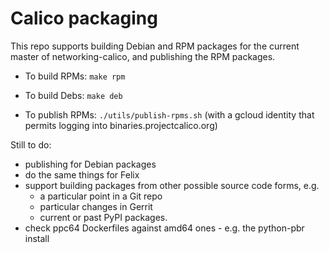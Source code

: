 
# Calico packaging

This repo supports building Debian and RPM packages for the current
master of networking-calico, and publishing the RPM packages.

-  To build RPMs: `make rpm`

-  To build Debs: `make deb`

-  To publish RPMs: `./utils/publish-rpms.sh` (with a gcloud identity
   that permits logging into binaries.projectcalico.org)

Still to do:

-  publishing for Debian packages
-  do the same things for Felix
-  support building packages from other possible source code forms, e.g.
   -  a particular point in a Git repo
   -  particular changes in Gerrit
   -  current or past PyPI packages.
-  check ppc64 Dockerfiles against amd64 ones - e.g. the python-pbr install
